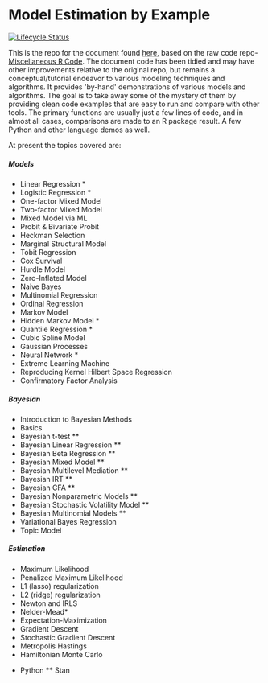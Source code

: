 # Model Estimation by Example

[![Lifecycle Status](https://img.shields.io/badge/lifecycle-stable-green.svg)](https://www.tidyverse.org/lifecycle/)

This is the repo for the document found
[here](https://m-clark.github.io/models-by-example/), based on the raw code
repo- [Miscellaneous R Code](https://github.com/m-clark/Miscellaneous-R-Code/).
The document code has been tidied and may have other improvements relative to
the original repo, but remains a conceptual/tutorial endeavor to various
modeling  techniques and algorithms. It provides 'by-hand' demonstrations of
various models and algorithms. The goal is to take away some of the mystery of
them by providing clean code examples that are easy to run and compare with
other tools.  The primary functions are usually just a few lines of code, and in almost all
cases, comparisons are made to an R package result.  A few Python and other
language demos as well.


At present the topics covered are:


##### Models

- Linear Regression *
- Logistic Regression *
- One-factor Mixed Model
- Two-factor Mixed Model
- Mixed Model via ML
- Probit & Bivariate Probit
- Heckman Selection
- Marginal Structural Model
- Tobit Regression
- Cox Survival
- Hurdle Model
- Zero-Inflated Model
- Naive Bayes
- Multinomial Regression
- Ordinal Regression
- Markov Model
- Hidden Markov Model *
- Quantile Regression *
- Cubic Spline Model
- Gaussian Processes
- Neural Network *
- Extreme Learning Machine
- Reproducing Kernel Hilbert Space Regression
- Confirmatory Factor Analysis

##### Bayesian

- Introduction to Bayesian Methods
- Basics
- Bayesian t-test **
- Bayesian Linear Regression **
- Bayesian Beta Regression **
- Bayesian Mixed Model **
- Bayesian Multilevel Mediation **
- Bayesian IRT **
- Bayesian CFA **
- Bayesian Nonparametric Models **
- Bayesian Stochastic Volatility Model **
- Bayesian Multinomial Models **
- Variational Bayes Regression
- Topic Model

##### Estimation

- Maximum Likelihood
- Penalized Maximum Likelihood
- L1 (lasso) regularization
- L2 (ridge) regularization
- Newton and IRLS
- Nelder-Mead*
- Expectation-Maximization
- Gradient Descent
- Stochastic Gradient Descent
- Metropolis Hastings
- Hamiltonian Monte Carlo


* Python
** Stan